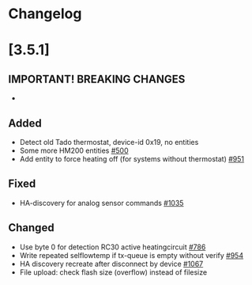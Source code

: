 # Changelog

# [3.5.1]

## **IMPORTANT! BREAKING CHANGES**

-

## Added

- Detect old Tado thermostat, device-id 0x19, no entities
- Some more HM200 entities [#500](https://github.com/emsesp/EMS-ESP32/issues/500)
- Add entity to force heating off (for systems without thermostat) [#951](https://github.com/emsesp/EMS-ESP32/issues/951)

## Fixed

- HA-discovery for analog sensor commands [#1035](https://github.com/emsesp/EMS-ESP32/issues/1035)

## Changed

- Use byte 0 for detection RC30 active heatingcircuit [#786](https://github.com/emsesp/EMS-ESP32/issues/786)
- Write repeated selflowtemp if tx-queue is empty without verify [#954](https://github.com/emsesp/EMS-ESP32/issues/954)
- HA discovery recreate after disconnect by device [#1067](https://github.com/emsesp/EMS-ESP32/issues/1067)
- File upload: check flash size (overflow) instead of filesize
